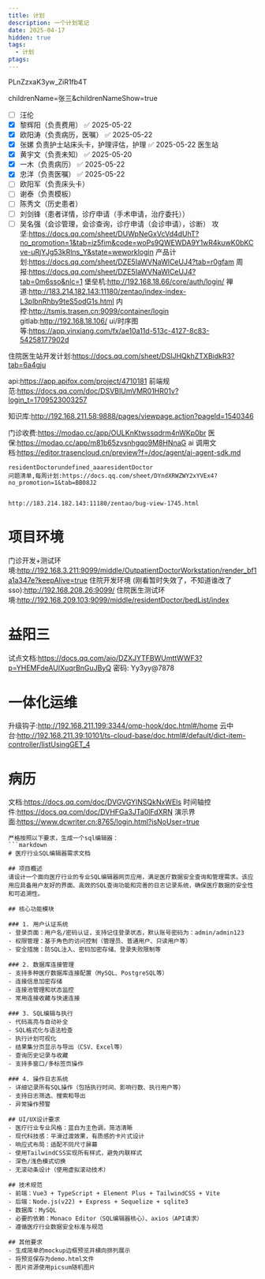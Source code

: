 ```yaml
---
title: 计划
description: 一个计划笔记
date: 2025-04-17
hidden: true
tags:
  - 计划
ptags:
---
```

PLnZzxaK3yw_ZiR1fb4T

childrenName=张三&childrenNameShow=true
- [ ] 汪伦
- [x] 黎辉阳（负责费用） ✅ 2025-05-22
- [x] 欧阳涛（负责病历，医嘱） ✅ 2025-05-22
- [x] 张嫘 负责护士站床头卡，护理评估，护理 ✅ 2025-05-22
医生站
- [x] 黄宇文（负责未知） ✅ 2025-05-20
- [x] 一木（负责病历） ✅ 2025-05-22
- [x] 忠洋（负责医嘱） ✅ 2025-05-22
- [ ] 欧阳军（负责床头卡）
- [ ] 谢泰（负责模板）
- [ ] 陈秀文（历史患者）
- [ ] 刘剑锋（患者详情，诊疗申请（手术申请，治疗委托））
- [ ] 吴名强（会诊管理，会诊查询，诊疗申请（会诊申请），诊断）
攻坚:https://docs.qq.com/sheet/DUWpNeGxVcVd4dUhT?no_promotion=1&tab=iz5fim&code=woPs9QWEWDA9Y1wR4kuwK0bKCve-uRjYJg53kRlns_Y&state=weworklogin
产品计划:https://docs.qq.com/sheet/DZE5IaWVNaWlCeUJ4?tab=r0gfam
周报:https://docs.qq.com/sheet/DZE5IaWVNaWlCeUJ4?tab=0m6sso&nlc=1
堡垒机:http://192.168.18.66/core/auth/login/
禅道:http://183.214.182.143:11180/zentao/index-index-L3plbnRhby9teS5odG1s.html
内控:http://tsmis.trasen.cn:9099/container/login
gitlab:http://192.168.18.106/
ui/时序图等:https://app.yinxiang.com/fx/ae10a11d-513c-4127-8c83-54258177902d

住院医生站开发计划:https://docs.qq.com/sheet/DSlJHQkhZTXBidkR3?tab=6a4gju

api:https://app.apifox.com/project/4710181
前端规范:https://docs.qq.com/doc/DSVBIUmVMR01HR01v?login_t=1709523003257

知识库:http://192.168.211.58:9888/pages/viewpage.action?pageId=1540346

门诊收费:https://modao.cc/app/OULKnKtwssqdrm4nWKp0br
医保:https://modao.cc/app/m81b65zvsnhgqo9M8HNnaG
ai 调用文档:https://editor.trasencloud.cn/preview?f=/doc/agent/ai-agent-sdk.md

```
residentDoctorundefined_aaaresidentDoctor
问题清单,每周计划:https://docs.qq.com/sheet/DYndXRWZWY2xYVEx4?no_promotion=1&tab=BB08J2


http://183.214.182.143:11180/zentao/bug-view-1745.html
```
# 项目环境
门诊开发+测试环境:http://192.168.3.211:9099/middle/OutpatientDoctorWorkstation/render_bf1a1a347e?keepAlive=true
住院开发环境 (刚看暂时失效了，不知道谁改了 sso):http://192.168.208.26:9099/
住院医生测试环境:http://192.168.209.103:9099/middle/residentDoctor/bedList/index
# 益阳三
试点文档:https://docs.qq.com/aio/DZXJYTFBWUmttWWF3?p=YHEMFdeAUIXuqrBnGuJByQ
密码: Yy3yy@7878
# 一体化运维
升级钩子:http://192.168.211.199:3344/omp-hook/doc.html#/home
云中台:http://192.168.211.39:10101/ts-cloud-base/doc.html#/default/dict-item-controller/listUsingGET_4

# 病历
文档:https://docs.qq.com/doc/DVGVGYlNSQkNxWEls
时间轴控件:https://docs.qq.com/doc/DVHFGa3JTa0lFdXRN
演示界面:https://www.dcwriter.cn:8765/login.html?isNoUser=true
```
严格按照以下要求，生成一个sql编辑器：
```markdown
# 医疗行业SQL编辑器需求文档

## 项目概述
请设计一个面向医疗行业的专业SQL编辑器网页应用，满足医疗数据安全查询和管理需求。该应用应具备用户友好的界面、高效的SQL查询功能和完善的日志记录系统，确保医疗数据的安全性和可追溯性。

## 核心功能模块

### 1. 用户认证系统
- 登录页面：用户名/密码认证，支持记住登录状态，默认账号密码为：admin/admin123
- 权限管理：基于角色的访问控制（管理员、普通用户、只读用户等）
- 安全措施：防SQL注入、密码加密存储、登录失败限制等

### 2. 数据库连接管理
- 支持多种医疗数据库连接配置（MySQL、PostgreSQL等）
- 连接信息加密存储
- 连接池管理和状态监控
- 常用连接收藏与快速连接

### 3. SQL编辑与执行
- 代码高亮与自动补全
- SQL格式化与语法检查
- 执行计划可视化
- 结果集分页显示与导出（CSV、Excel等）
- 查询历史记录与收藏
- 支持多窗口/多标签页操作

### 4. 操作日志系统
- 详细记录所有SQL操作（包括执行时间、影响行数、执行用户等）
- 支持日志筛选、搜索和导出
- 异常操作预警

## UI/UX设计要求
- 医疗行业专业风格：蓝白为主色调，简洁清晰
- 现代科技感：平滑过渡效果，有质感的卡片式设计
- 响应式布局：适配不同尺寸屏幕
- 使用TailwindCSS实现所有样式，避免内联样式
- 深色/浅色模式切换
- 无滚动条设计（使用虚拟滚动技术）

## 技术规范
- 前端：Vue3 + TypeScript + Element Plus + TailwindCSS + Vite
- 后端：Node.js(v22) + Express + Sequelize + sqlite3
- 数据库：MySQL
- 必要的依赖：Monaco Editor（SQL编辑器核心）、axios（API请求）
- 遵循医疗行业数据安全标准与规范

## 其他要求
- 生成简单的mockup边框预览并横向排列展示
- 将预览保存为demo.html文件
- 图片资源使用picsum随机图片
```
```